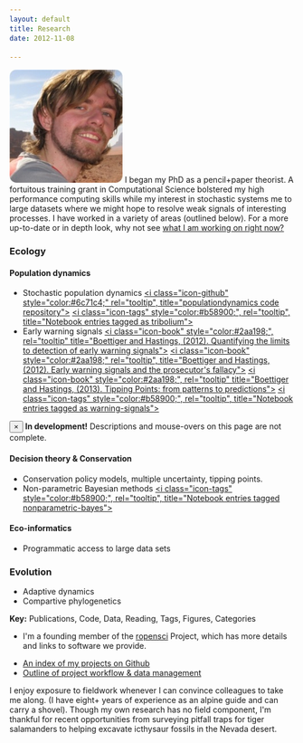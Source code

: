 ```yaml
---
layout: default 
title: Research
date: 2012-11-08

---
```



![floatright](assets/img/wadirum.png) 
I began my PhD as a pencil+paper theorist.  A fortuitous training grant in Computational Science 
bolstered my high performance computing skills while my interest in stochastic systems
me to large datasets where we might hope to resolve weak signals of interesting processes. 
I have worked in a variety of areas (outlined below).  For a more up-to-date or in depth
look, why not see [what I am working on right now?](/lab-notebookmark.html)

### Ecology

#### Population dynamics

* Stochastic population dynamics [<i class="icon-github" style="color:#6c71c4;" rel="tooltip", title="populationdynamics code repository"></i>](https://github.com/cboettig/populationdynamics) [<i class="icon-bookmark" style="color:#dc322f;" rel="tooltip" title="papers I'm reading in theoretical ecology"></i>](http://www.mendeley.com/groups/634301/theoretical-ecology/papers/)
[<i class="icon-tags" style="color:#b58900;", rel="tooltip", title="Notebook entries tagged as tribolium"></i>](tags.html/#tribolium) 
* Early warning signals [<i class="icon-book" style="color:#2aa198;", rel="tooltip" title="Boettiger and Hastings, (2012). Quantifying the limits to detection of early warning signals"></i>](/vita.html) [<i class="icon-book" style="color:#2aa198;" rel="tooltip", title="Boettiger and Hastings, (2012). Early warning signals and the prosecutor's fallacy"></i>](/vita.html) [<i class="icon-book" style="color:#2aa198;", rel="tooltip" title="Boettiger and Hastings, (2013). Tipping Points: from patterns to predictions"></i>](/vita.html) [<i class="icon-github" style="color:#6c71c4;" rel="tooltip" title="earlywarning code repository"></i>](https://github.com/cboettig/earlywarning) [<i class="icon-bookmark" style="color:#dc322f;" rel="tooltip" title="papers I'm reading in early warning signals"></i>](http://www.mendeley.com/groups/530001/early-warning-signs/papers/) [<i class="icon-tags" style="color:#b58900;", rel="tooltip", title="Notebook entries tagged as warning-signals"></i>](tags.html/#warning-sginals) 



<div class="alert alert-info">
  <button type="button" class="close" data-dismiss="alert">&times;</button>
  <strong><i class="icon-warning-sign icon-3x" style="color:#dc322f;"></i> In development!</strong> Descriptions and mouse-overs on this page are not complete.   
</div>



#### Decision theory & Conservation

* Conservation policy models, multiple uncertainty, tipping points. [<i class="icon-github" style="color:#6c71c4;"></i>](https://github.com/cboettig/pdg_control) [<i class="icon-tags" style="color:#b58900;"></i>](tags.html/) 
* Non-parametric Bayesian methods  [<i class="icon-github" style="color:#6c71c4;"></i>](https://github.com/cboettig/nonparametric-bayes) [<i class="icon-tags" style="color:#b58900;", rel="tooltip", title="Notebook entries tagged nonparametric-bayes"></i>](tags.html/#nonparametric-bayes)


#### Eco-informatics

* Programmatic access to large data sets [<i class="icon-book" style="color:#2aa198;" rel="tooltip" title="Boettiger & Temple Lang (2012). Treebase: An R package for discovery, access and manipulation of online phylogenies"></i>](/vita.html) [<i class="icon-book" style="color:#2aa198;" rel="tooltip" title="Boettiger et al. (2012). rfishbase: exploring, manipulating and visualizing FishBase data from R"></i>](/vita.html)  [<i class="icon-github" style="color:#6c71c4;" rel="tooltip" title="rfishbase R package"></i>](https://github.com/ropensci/rfishbase) [<i class="icon-github" style="color:#6c71c4;" rel="tooltip" title="treebase R package"></i>](https://github.com/ropensci/treeBASE) [<i class="icon-tags" style="color:#b58900;"></i>](tags.html/)


### Evolution

* Adaptive dynamics [<i class="icon-book" style="color:#2aa198;" rel="tooltip" title="Boettiger et al. (2010). Fluctuation Domains in adaptive evolution"></i>](/vita.html) [<i class="icon-github" style="color:#6c71c4;" rel="tooltip" title="R package accompanying Boettiger et al. 2010"></i>](https://github.com/cboettig/fluctuationDomains) [<i class="icon-github" style="color:#6c71c4;" title="R package for simulating branching in adaptive dynamics (mostly a wrapper to my C++ code)"></i>](https://github.com/cboettig/AdaptiveDynamics) [<i class="icon-bookmark" style="color:#dc322f;" rel="tooltip" title="recent papers in Adaptive Dynamics"></i>](http://www.mendeley.com/groups/529981/adaptive-dynamics/papers/)
* Compartive phylogenetics [<i class="icon-book" style="color:#2aa198;" rel="tooltip" title="Boettiger et al. (2012) Is your phylogeny informative? Measuring the power of comparative methods"></i> ](/vita.html) [<i class="icon-book" style="color:#2aa198;" rel="tooltip" title="Beaulieu et al. (2012) Modeling Stabilizing Selection: Expanding the
  Ornstein-Uhlenbeck Model of Adaptive Evolution"></i> ](/vita.html) [<i class="icon-globe"></i>](http://cran.r-project.org/web/packages/OUwie/index.html) [<i class="icon-github" style="color:#6c71c4;"></i>](https://github.com/cboettig/wrightscape) [<i class="icon-github" style="color:#6c71c4;" rel="tooltip" title="R package for phylogenetic monte carlo"></i>](https://github.com/cboettig/pmc) [<i class="icon-bookmark" style="color:#dc322f;" rel="tooltip" title="reading in phylogenetic methods"></i>](http://www.mendeley.com/groups/529971/phylogenetic-methods/papers/) [<i class="icon-tags" style="color:#b58900;"></i>](tags.html/) [<i class="icon-beaker" rel="tooltip" title="Data from Boettiger et al. (2012), <em>Evolution</em>"></i>](http://datadryad.org/handle/10255/dryad.37645)



**Key:** <i class="icon-book icon-2x" style="color:#2aa198;"></i> Publications,   <i class="icon-github icon-2x" style="color:#6c71c4;"></i> Code,  <i class="icon-beaker icon-2x" style="color:#859900;;"></i> Data, <i class="icon-bookmark icon-2x" style="color:#dc322f;"></i> Reading,   <i class="icon-tags icon-2x" style="color:#b58900;"></i> Tags,   <i class="icon-bar-chart icon-2x" style="color:#cb4b16;"></i> Figures,  <i class="icon-list icon-2x" style="color:#d33682;"></i> Categories


* I'm a founding member of the [<i class="icon-globe"></i> ropensci](http://ropensci.org) Project, which has more details and links to software we provide.  


- [An index of my projects on Github](software.html)
- [Outline of project workflow & data management](http://www.carlboettiger.info/2012/05/06/research-workflow.html)


I enjoy exposure to fieldwork whenever I can convince colleagues to take me along.  (I have eight+ years of experience as an alpine guide and can carry a shovel).  Though my own research has no field component, I'm thankful for recent opportunities from surveying pitfall traps for tiger salamanders to helping excavate icthysaur fossils in the Nevada desert. 




[<i class="icon-bookmark" style="color:#dc322f;" rel="tooltip" title="recent reading in research articles on education practices"></i>](http://www.mendeley.com/groups/530011/education/papers/)
